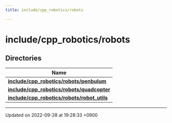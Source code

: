 ```yaml
---
title: include/cpp_robotics/robots

---
```


# include/cpp_robotics/robots



## Directories

| Name           |
| -------------- |
| **[include/cpp_robotics/robots/penbulum](/cpp_robotics/doxybook/Files/dir_b1a2e432ddc1679e5624fb0baa5764e5/#dir-include/cpp-robotics/robots/penbulum)**  |
| **[include/cpp_robotics/robots/quadcopter](/cpp_robotics/doxybook/Files/dir_4c1366b205e6333d17163ca64846ea5d/#dir-include/cpp-robotics/robots/quadcopter)**  |
| **[include/cpp_robotics/robots/robot_utils](/cpp_robotics/doxybook/Files/dir_9457539b8ca8d9274a6ff8e48b503091/#dir-include/cpp-robotics/robots/robot-utils)**  |






-------------------------------

Updated on 2022-09-28 at 19:28:33 +0900
